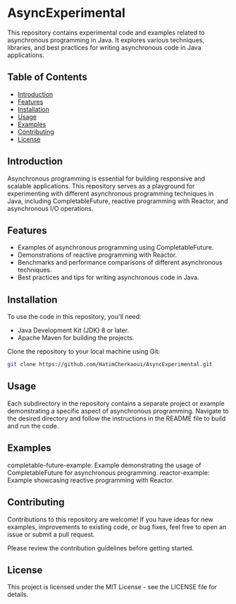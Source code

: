 # AsyncExperimental

This repository contains experimental code and examples related to asynchronous programming in Java. It explores various
techniques, libraries, and best practices for writing asynchronous code in Java applications.

## Table of Contents

- [Introduction](#introduction)
- [Features](#features)
- [Installation](#installation)
- [Usage](#usage)
- [Examples](#examples)
- [Contributing](#contributing)
- [License](#license)

## Introduction

Asynchronous programming is essential for building responsive and scalable applications. This repository serves as a
playground for experimenting with different asynchronous programming techniques in Java, including CompletableFuture,
reactive programming with Reactor, and asynchronous I/O operations.

## Features

- Examples of asynchronous programming using CompletableFuture.
- Demonstrations of reactive programming with Reactor.
- Benchmarks and performance comparisons of different asynchronous techniques.
- Best practices and tips for writing asynchronous code in Java.

## Installation

To use the code in this repository, you'll need:

- Java Development Kit (JDK) 8 or later.
- Apache Maven for building the projects.

Clone the repository to your local machine using Git:

```bash
git clone https://github.com/HatimCherkaoui/AsyncExperimental.git
```

## Usage

Each subdirectory in the repository contains a separate project or example demonstrating a specific aspect of
asynchronous programming. Navigate to the desired directory and follow the instructions in the README file to build and
run the code.

## Examples

completable-future-example: Example demonstrating the usage of CompletableFuture for asynchronous programming.
reactor-example: Example showcasing reactive programming with Reactor.

## Contributing

Contributions to this repository are welcome! If you have ideas for new examples, improvements to existing code, or bug
fixes, feel free to open an issue or submit a pull request.

Please review the contribution guidelines before getting started.

## License

This project is licensed under the MIT License - see the LICENSE file for details.